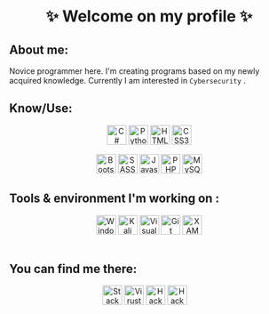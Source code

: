 <h1 align="center"> ✨ Welcome on my profile ✨ </h1>

## About me:

Novice programmer here. I'm creating programs based on my newly acquired knowledge. Currently I am interested in  ```Cybersecurity``` .

## Know/Use:

<p align="center">
<img height="35px" alt="C#" src="https://img.shields.io/badge/c%23-%23239120.svg?style=for-the-badge&logo=c-sharp&logoColor=white"/>
<img height="35px" alt="Python" src="https://img.shields.io/badge/python-%2314354C.svg?style=for-the-badge&logo=python&logoColor=white"/>
<img height="35px" alt="HTML5" src="https://img.shields.io/badge/html5-%23E34F26.svg?style=for-the-badge&logo=html5&logoColor=white"/>
<img height="35px" alt="CSS3" src="https://img.shields.io/badge/css3-%231572B6.svg?style=for-the-badge&logo=css3&logoColor=white"/>
</p>
<p align="center">
<img height="35px" alt="Bootstrap" src="https://img.shields.io/badge/bootstrap 4-%23563D7C.svg?style=for-the-badge&logo=bootstrap&logoColor=white"/>
<img height="35px" alt="SASS" src="https://img.shields.io/badge/SASS-hotpink.svg?style=for-the-badge&logo=SASS&logoColor=white"/>
<img height="35px" alt="Javascript" src="https://img.shields.io/badge/javascript-%23323330.svg?style=for-the-badge&logo=javascript&logoColor=%23F7DF1E"/>
<img height="35px" alt="PHP" src="https://img.shields.io/badge/php-%23777BB4.svg?style=for-the-badge&logo=php&logoColor=white"/>
<img height="35px" alt="MySQL" src="https://img.shields.io/badge/mysql-%2300f.svg?style=for-the-badge&logo=mysql&logoColor=white"/>
</p>

## Tools & environment I'm working on : 

<p align="center">

<img height="35px" alt="Windows 10" src="https://img.shields.io/badge/Windows 10-0078D6?style=for-the-badge&logo=windows&logoColor=white" /> 
<img height="35px" alt="Kali Linux" src="https://img.shields.io/badge/Kali%20Linux-000000?style=for-the-badge&logo=kalilinux&logoColor=F0F0F0" />
<img height="35px" alt="Visual Studio Code" src="https://img.shields.io/badge/Visual Studio Code-004880.svg?style=for-the-badge&logo=visual-studio-code&logoColor=white"/>
<img height="35px" alt="Git" src="https://img.shields.io/badge/git-%23F05033.svg?style=for-the-badge&logo=git&logoColor=white"/>
<img height="35px" alt="XAMPP" src="https://img.shields.io/badge/XAMPP-dba54d.svg?style=for-the-badge&logo=xampp&logoColor=white"/>
</br></br>
  
</p>

## You can find me there:

<p align="center">
<a target="_blank" href="https://stackoverflow.com/users/16190457/xperga?tab=profile"><img height="35px" alt="Stack Overflow" src="https://img.shields.io/badge/-Stackoverflow-FE7A16?style=for-the-badge&logo=stack-overflow&logoColor=white"/></a>
<a target="_blank" href="https://www.virustotal.com/gui/user/Fast_Neo"><img height="35px" alt="Virustotal" src="https://img.shields.io/badge/-Virustotal-394EFF?style=for-the-badge&logo=virustotal&logoColor=white"/></a>
<a target="_blank" href="https://www.hackthebox.eu/home/users/profile/758522"><img height="35px" alt="HackTheBox" src="https://img.shields.io/badge/-HackTheBox-00540f?style=for-the-badge&logo=HackTheBox&logoColor=white"/></a>
<a target="_blank" href="https://www.hackerrank.com/xperga"><img height="35px" alt="HackerRank" src="https://img.shields.io/badge/-Hackerrank-2EC866?style=for-the-badge&logo=HackerRank&logoColor=white"/></a>&nbsp;&nbsp;&nbsp;&nbsp;
</p>
